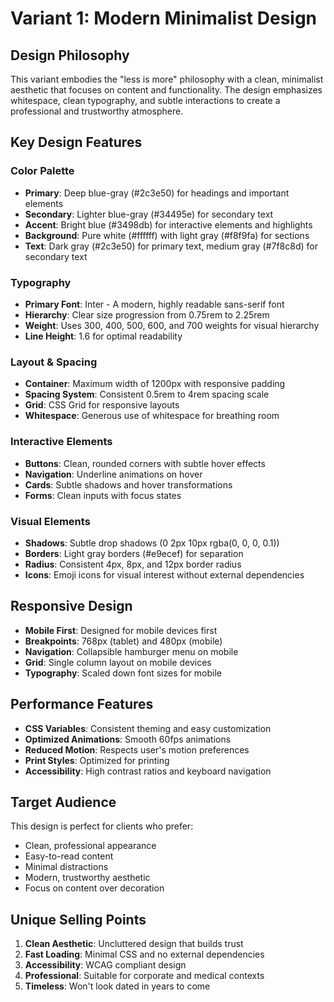 # Variant 1: Modern Minimalist Design

## Design Philosophy
This variant embodies the "less is more" philosophy with a clean, minimalist aesthetic that focuses on content and functionality. The design emphasizes whitespace, clean typography, and subtle interactions to create a professional and trustworthy atmosphere.

## Key Design Features

### Color Palette
- **Primary**: Deep blue-gray (#2c3e50) for headings and important elements
- **Secondary**: Lighter blue-gray (#34495e) for secondary text
- **Accent**: Bright blue (#3498db) for interactive elements and highlights
- **Background**: Pure white (#ffffff) with light gray (#f8f9fa) for sections
- **Text**: Dark gray (#2c3e50) for primary text, medium gray (#7f8c8d) for secondary text

### Typography
- **Primary Font**: Inter - A modern, highly readable sans-serif font
- **Hierarchy**: Clear size progression from 0.75rem to 2.25rem
- **Weight**: Uses 300, 400, 500, 600, and 700 weights for visual hierarchy
- **Line Height**: 1.6 for optimal readability

### Layout & Spacing
- **Container**: Maximum width of 1200px with responsive padding
- **Spacing System**: Consistent 0.5rem to 4rem spacing scale
- **Grid**: CSS Grid for responsive layouts
- **Whitespace**: Generous use of whitespace for breathing room

### Interactive Elements
- **Buttons**: Clean, rounded corners with subtle hover effects
- **Navigation**: Underline animations on hover
- **Cards**: Subtle shadows and hover transformations
- **Forms**: Clean inputs with focus states

### Visual Elements
- **Shadows**: Subtle drop shadows (0 2px 10px rgba(0, 0, 0, 0.1))
- **Borders**: Light gray borders (#e9ecef) for separation
- **Radius**: Consistent 4px, 8px, and 12px border radius
- **Icons**: Emoji icons for visual interest without external dependencies

## Responsive Design
- **Mobile First**: Designed for mobile devices first
- **Breakpoints**: 768px (tablet) and 480px (mobile)
- **Navigation**: Collapsible hamburger menu on mobile
- **Grid**: Single column layout on mobile devices
- **Typography**: Scaled down font sizes for mobile

## Performance Features
- **CSS Variables**: Consistent theming and easy customization
- **Optimized Animations**: Smooth 60fps animations
- **Reduced Motion**: Respects user's motion preferences
- **Print Styles**: Optimized for printing
- **Accessibility**: High contrast ratios and keyboard navigation

## Target Audience
This design is perfect for clients who prefer:
- Clean, professional appearance
- Easy-to-read content
- Minimal distractions
- Modern, trustworthy aesthetic
- Focus on content over decoration

## Unique Selling Points
1. **Clean Aesthetic**: Uncluttered design that builds trust
2. **Fast Loading**: Minimal CSS and no external dependencies
3. **Accessibility**: WCAG compliant design
4. **Professional**: Suitable for corporate and medical contexts
5. **Timeless**: Won't look dated in years to come
